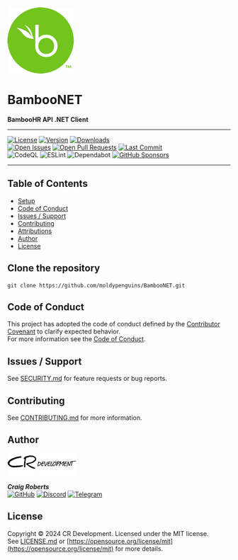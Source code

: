 <img alt="logo" src=".github/images/BambooHR.png">
<h1>BambooNET</h1>
<b>BambooHR API .NET Client</b>

---

[![License][license-src]][github-href]
[![Version][version-src]][nuget-href]
[![Downloads][downloads-src]][nuget-href]  
[![Open Issues][openissues-src]][github-href]
[![Open Pull Requests][pullrequests-src]][github-href]
[![Last Commit][lastcommit-src]][github-href]  
![CodeQL][codeql-src]
![ESLint][eslint-src]
![Dependabot][dependabot-src]
[![GitHub Sponsors][sponsors-src]][sponsors-href]  

---

## Table of Contents

* [Setup](#setup)
* [Code of Conduct](#code-of-conduct)
* [Issues / Support](#issues-/-support)
* [Contributing](#contributing)
* [Attributions](#attributions)
* [Author](#author)
* [License](#license)

## Clone the repository

```shell
git clone https://github.com/moldypenguins/BambooNET.git
```


## Code of Conduct
This project has adopted the code of conduct defined by the [Contributor Covenant](http://contributor-covenant.org/) to clarify expected behavior.  
For more information see the [Code of Conduct](CODE_OF_CONDUCT.md).


## Issues / Support
See [SECURITY.md](SECURITY.md) for feature requests or bug reports.  


## Contributing
See [CONTRIBUTING.md](CONTRIBUTING.md) for more information.  


## Author
<picture>
  <source media="(prefers-color-scheme: dark)" srcset=".github/images/cr_white.png">
  <source media="(prefers-color-scheme: light)" srcset=".github/images/cr_black.png">
  <img alt="logo" src=".github/images/cr_black.png">
</picture>

_**Craig Roberts**_  
[![GitHub](https://img.shields.io/badge/moldypenguins-6e5494?labelColor=555555&logo=github&style=for-the-badge)](https://github.com/moldypenguins)
[![Discord](https://img.shields.io/badge/@moldypenguins-5865F2?labelColor=555555&logo=discord&style=for-the-badge)](https://discordapp.com/users/346771877211144194)
[![Telegram](https://img.shields.io/badge/@moldypenguins-27A7E7?labelColor=555555&logo=telegram&style=for-the-badge)](https://t.me/moldypenguins)  


## License
Copyright © 2024 CR Development. Licensed under the MIT license.  
See [LICENSE.md](LICENSE.md) or [https://opensource.org/license/mit](https://opensource.org/license/mit) for more details.  




<!-- Badges -->
[logo-src]: https://raw.githubusercontent.com/moldypenguins/BambooNET/master/.github/images/BambooHR.png

[downloads-src]: https://img.shields.io/nuget/dt/moldypenguins.BambooNET?style=for-the-badge&logo=NuGet
[version-src]: https://img.shields.io/nuget/v/moldypenguins.BambooNET?style=for-the-badge&logo=NuGet
[license-src]: https://img.shields.io/github/license/moldypenguins/BambooNET?color=36699A&style=for-the-badge&logo=GitHub
[nuget-href]: https://www.nuget.org/packages/BambooNET

[openissues-src]: https://img.shields.io/github/issues-raw/moldypenguins/BambooNET?style=for-the-badge&logo=GitHub
[pullrequests-src]: https://img.shields.io/github/issues-pr-raw/moldypenguins/BambooNET?style=for-the-badge&logo=GitHub
[lastcommit-src]: https://img.shields.io/github/last-commit/moldypenguins/BambooNET?style=for-the-badge&logo=GitHub
[github-href]: https://github.com/moldypenguins/BambooNET

[codeql-src]: https://img.shields.io/badge/CodeQL-30363D?style=for-the-badge&logo=github&logoColor=white
[eslint-src]: https://img.shields.io/badge/ESLint-4B3263?style=for-the-badge&logo=eslint&logoColor=white
[dependabot-src]: https://img.shields.io/badge/dependabot-025E8C?style=for-the-badge&logo=dependabot&logoColor=white
[sponsors-src]: https://img.shields.io/badge/sponsor-30363D?style=for-the-badge&logo=GitHub-Sponsors&logoColor=EA4AAA
[sponsors-href]: https://github.com/sponsors/moldypenguins